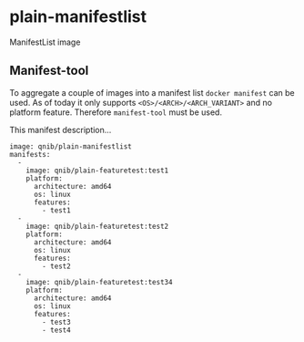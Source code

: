 # plain-manifestlist
ManifestList image

## Manifest-tool

To aggregate a couple of images into a manifest list `docker manifest` can be used. As of today it only supports `<OS>/<ARCH>/<ARCH_VARIANT>` and no platform feature.
Therefore `manifest-tool` must be used.

This manifest description...

```
image: qnib/plain-manifestlist
manifests:
  -
    image: qnib/plain-featuretest:test1
    platform:
      architecture: amd64
      os: linux
      features:
        - test1
  -
    image: qnib/plain-featuretest:test2
    platform:
      architecture: amd64
      os: linux
      features:
        - test2
  -
    image: qnib/plain-featuretest:test34
    platform:
      architecture: amd64
      os: linux
      features:
        - test3
        - test4

```
